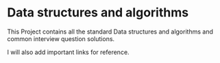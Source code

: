 # Data structures and algorithms

This Project contains all the standard Data structures and algorithms and common interview question solutions.

I will also add important links for reference.
